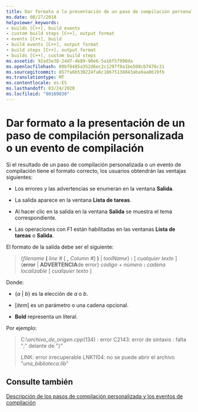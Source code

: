 ```yaml
---
title: Dar formato a la presentación de un paso de compilación personalizada o un evento de compilación
ms.date: 08/27/2018
helpviewer_keywords:
- builds [C++], build events
- custom build steps [C++], output format
- events [C++], build
- build events [C++], output format
- build steps [C++], output format
- builds [C++], custom build steps
ms.assetid: 92ad3e38-24d7-4b89-90e6-5a16f5f998da
ms.openlocfilehash: 09bf8485a352d6ec2c1297f8a1be508cb7476c31
ms.sourcegitcommit: 857fa6b530224fa6c18675138043aba9aa0619fb
ms.translationtype: MT
ms.contentlocale: es-ES
ms.lasthandoff: 03/24/2020
ms.locfileid: "80169830"
---
```

# <a name="formatting-the-output-of-a-custom-build-step-or-build-event"></a>Dar formato a la presentación de un paso de compilación personalizada o un evento de compilación

Si el resultado de un paso de compilación personalizada o un evento de compilación tiene el formato correcto, los usuarios obtendrán las ventajas siguientes:

- Los errores y las advertencias se enumeran en la ventana **Salida**.

- La salida aparece en la ventana **Lista de tareas**.

- Al hacer clic en la salida en la ventana **Salida** se muestra el tema correspondiente.

- Las operaciones con F1 están habilitadas en las ventanas **Lista de tareas** o **Salida**.

El formato de la salida debe ser el siguiente:

> {<em>filename</em> **(** <em>line #</em> \[ **,** <em>Column #</em>] **)** &#124; *toolName*} **:** \[ <em>cualquier texto</em> ] {**error** &#124; **ADVERTENCIA**de error} <em>código + número</em> **:** <em>cadena localizable</em> \[ <em>cualquier texto</em> ]

Donde:

- {*a* &#124; *b*} es la elección de *a* o *b*.

- \[<em>item</em>] es un parámetro o una cadena opcional.

- **Bold** representa un literal.

Por ejemplo:

> C:\\*archivo_de_origen.cpp*(134) : error C2143: error de sintaxis : falta ";" delante de "}"
>
> LINK: error irrecuperable LNK1104: no se puede abrir el archivo "*una_biblioteca.lib*"

## <a name="see-also"></a>Consulte también

[Descripción de los pasos de compilación personalizada y los eventos de compilación](understanding-custom-build-steps-and-build-events.md)
